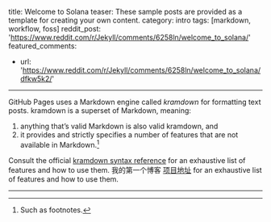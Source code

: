 title: Welcome to Solana
teaser: These sample posts are provided as a template for creating your own content.
category: intro
tags: [markdown, workflow, foss]
reddit_post: 'https://www.reddit.com/r/Jekyll/comments/6258ln/welcome_to_solana/'
featured_comments:
  - url: 'https://www.reddit.com/r/Jekyll/comments/6258ln/welcome_to_solana/dfkw5k2/'
---

GitHub Pages uses a Markdown engine called <dfn>kramdown</dfn> for formatting text posts. kramdown is a superset of Markdown, meaning:

1. anything that’s valid Markdown is also valid kramdown, and
2. it provides and strictly specifies a number of features that are not available in Markdown.[^1] 

Consult the official [kramdown syntax reference][kds] for an exhaustive list of features and how to use them.
我的第一个博客
[项目地址][kds] for an exhaustive list of features and how to use them.

---

[^1]:
    Such as footnotes.

[kd]: http://kramdown.gettalong.org/
[rd]: https://github.com/davidfstr/rdiscount
[rc]: https://github.com/vmg/redcarpet
[kds]: https://kramdown.gettalong.org/syntax.html
